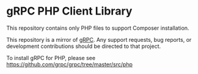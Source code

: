 # gRPC PHP Client Library

This repository contains only PHP files to support Composer installation.

This repository is a mirror of [gRPC](https://github.com/grpc/grpc). Any support requests, bug reports, or development
contributions should be directed to that project.

To install gRPC for PHP, please see https://github.com/grpc/grpc/tree/master/src/php
